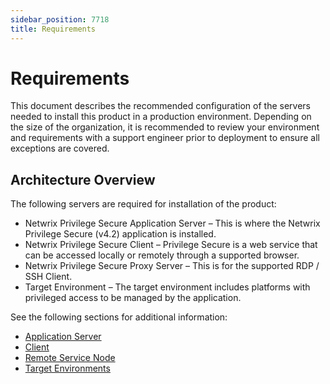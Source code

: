 ```yaml
---
sidebar_position: 7718
title: Requirements
---
```


# Requirements

This document describes the recommended configuration of the servers needed to install this product in a production environment. Depending on the size of the organization, it is recommended to review your environment and requirements with a support engineer prior to deployment to ensure all exceptions are covered.

## Architecture Overview

The following servers are required for installation of the product:

* Netwrix Privilege Secure Application Server – This is where the Netwrix Privilege Secure (v4.2) application is installed.
* Netwrix Privilege Secure Client – Privilege Secure is a web service that can be accessed locally or remotely through a supported browser.
* Netwrix Privilege Secure Proxy Server – This is for the supported RDP / SSH Client.
* Target Environment – The target environment includes platforms with privileged access to be managed by the application.

See the following sections for additional information:

* [Application Server](ApplicationServer "Application Server Requirements")
* [Client](Client "Client Requirements")
* [Remote Service Node](ProxyServer "Proxy Server Requirements")
* [Target Environments](Target "Target Environments")